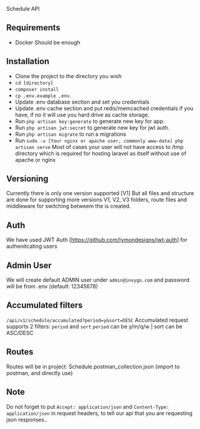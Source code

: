 Schedule API

## Requirements
- Docker Should be enough

## Installation

- Clone the project to the directory you wish
- `cd [directory]`
- `composer install`
- `cp .env.example .env`.
- Update .env database section and set you credentials
- Update .env cache section and put redis/memcached credentials if you have, if no it will use you hard drive as cache storage.
- Run `php artisan key:generate` to generate new key for app.
- Run `php artisan jwt:secret` to generate new key for jwt auth.
- Run `php artisan migrate` to run a migrations
- Run `sudo -u [Your nginx or apache user, commonly www-data] php artisan serve` Most of cases your user will not have access to /tmp 
directory which is required for hosting laravel as itself without use of apache or nginx


## Versioning
Currently there is only one version supported [V1]
But all files and structure are done for supporting more versions
V1, V2, V3 folders, route files and middleware for switching betweem the is created.

## Auth
We have used JWT Auth [https://github.com/tymondesigns/jwt-auth] for authenitcating users

## Admin User
We will create default ADMIN user under `admin@invygo.com` and password will be from .env (default: 12345678)

## Accumulated filters
`/api/v1/schedule/accumulated?period=y&sort=DESC` 
Accumulated request supports 2 filters: `period` and `sort`
`period` can be y/m/q/w | sort can be ASC/DESC

## Routes
Routes will be in project: Schedule.postman_collection.json (import to postman, and directly use)

## Note
Do not forget to put `Accept: application/json` and `Content-Type: application/json` in request headers, to tell our api that you are requesting json responses..
